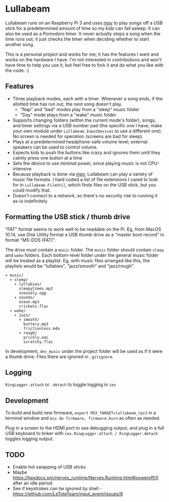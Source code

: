 # Lullabeam

Lullabeam runs on an Raspberry Pi 3 and uses [mpv](https://mpv.io/) to play songs off a USB stick for a predetermined amount of time so my kids can fall asleep.
It can also be used as a Pomodoro timer.
It never actually stops a song when the time runs out; it just checks the timer when deciding whether to start another song.

This is a personal project and works for me; it has the features I want and works on the hardware I have.
I'm not interested in contributions and won't have time to help you use it, but feel free to fork it and do what you like with the code. :)

## Features

- Three playback modes, each with a timer. Whenever a song ends, if the allotted time has run out, the next song doesn't play.
  - "Nap" and "bed" modes play from a "sleep" music folder
  - "Day" mode plays from a "wake" music folder
- Supports changing folders (within the current mode's folder), songs, and timer settings via a USB number pad (the specific one I have; make your own module under `Lullabeam.InputDevices` to use a different one). No screen is needed for operation (screens are bad for sleep).
- Plays at a predetermined headphone-safe volume level; external speakers can be used to control volume.
- Expects kids to push the buttons like crazy and ignores them until they calmly press one button at a time
- Sets the device to use minimal power, since playing music is not CPU-intensive
- Because playback is done via [mpv](https://mpv.io/), Lullabeam can play a variety of music file formats. I hard coded a list of file extensions I cared to look for in `Lullabeam.FileUtil`, which finds files on the USB stick, but you could modify that.
- Doesn't connect to a network, so there's no security risk to running it as-is indefinitely

## Formatting the USB stick / thumb drive

"FAT" format seems to work well to be readable on the Pi. Eg, from MacOS 10.14, use Disk Utility format a USB thumb drive as a "master boot record" in format "MS-DOS (FAT)".

The drive must contain a `music` folder.
The `music` folder should contain `sleep` and `wake` folders.
Each bottom-level folder under the general music folder will be treated as a playlist.
Eg, with music files arranged like this, the playlists would be "lullabies", "jazz/smooth" and "jazz/rough".

    ▾ music/
      ▾ sleep/
        ▾ lullabies/
          sleepytimes.mp3
          snoozely.ogg
        ▾ sounds/
          ocean.mp3
          crickets.flac
      ▾ wake/
        ▾ jazz/
          ▾ smooth/
            buttery.mp3
            frictionless.m4a
          ▾ rough/
            prickly.aac
            scratchy.flac

In development, `dev_music` under the project folder will be used as if it were a thumb drive.
Files there are ignored in `.gitignore`.

## Logging

`RingLogger.attach` or `.detach` to toggle logging in `iex`

## Development

To build and build new firmware, `export MIX_TARGET=lullabeam_rpi3` in a terminal window and `mix do firmware, firmware.burn` as often as needed.

Plug in a screen to the HDMI port to see debugging output, and plug in a full USB keyboard to tinker with `iex`. `RingLogger.attach / RingLogger.detach` toggles logging output.

## TODO

- Enable hot swapping of USB sticks
- Maybe https://hexdocs.pm/nerves_runtime/Nerves.Runtime.html#poweroff/0 after an idle period
- See if keystrokes can be ignored by shell - https://github.com/LeToteTeam/input_event/issues/8
